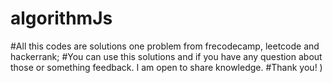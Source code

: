 # algorithmJs
#All this codes  are solutions one problem from frecodecamp, leetcode and hackerrank;
#You can use this solutions and if you have any question about those or something feedback. I am open to share knowledge.
#Thank you! ) 
